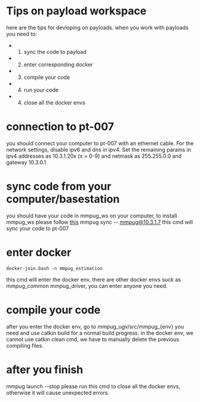 Tips on payload workspace
===========================

here are the tips for devloping on payloads. when you work with payloads you need to:
* 1. sync the code to payload
* 2. enter corresponding docker
* 3. compile your code
* 4. run your code
* 4. close all the docker envs

# connection to pt-007
you should connect your computer to pt-007 with an ethernet cable. For the network settings, disable ipv6 and dns in ipv4. Set the remaining params in ipv4 addresses as 10.3.1.20x (x = 0-9) and netmask as 255.255.0.0 and gateway 10.3.0.1

# sync code from your computer/basestation
you should have your code in mmpug_ws on your computer, to install mmpug_ws please follow [this](https://bitbucket.org/castacks/mmpug_ugv/src/develop/docs/getting_started.md) 
    mmpug sync -- mmpug@10.3.1.7 
this cmd will sync your code to pt-007

# enter docker
    docker-join.bash -n mmpug_estimation 
this cmd will enter the docker env, there are other docker envs suck as mmpug_common mmpug_driver, you can enter anyone you need.

# compile your code
after you enter the docker env, go to mmpug_ugv/src/mmpug_{env} you need and use catkin build for a normal build progress. 
in the docker env, we cannot use catkin clean cmd, we have to manually delete the previous compiling files.

# after you finish
   mmpug launch --stop 
please run this cmd to close all the docker envs, otherwise it will cause unexpected errors.
